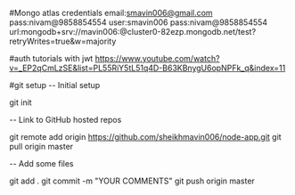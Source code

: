 #Mongo atlas credentials
email:smavin006@gmail.com
pass:nivam@9858854554
  user:smavin006
  pass:nivam@9858854554
url:mongodb+srv://mavin006:<PASS>@cluster0-82ezp.mongodb.net/test?retryWrites=true&w=majority

#auth tutorials with jwt
https://www.youtube.com/watch?v=_EP2qCmLzSE&list=PL55RiY5tL51q4D-B63KBnygU6opNPFk_q&index=11

#git setup
-- Initial setup


git init

-- Link to GitHub hosted repos

git remote add origin https://github.com/sheikhmavin006/node-app.git
git pull origin master

-- Add some files

git add .
git commit -m "YOUR COMMENTS"
git push origin master